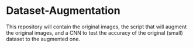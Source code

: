 # Dataset-Augmentation
This repository will contain the original images, the script that will augment the original images, and a CNN to test the accuracy of the original (small) dataset to the augmented one.
